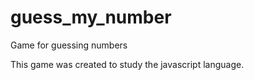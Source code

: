 # guess_my_number

Game for guessing numbers

This game was created to study the javascript language.
